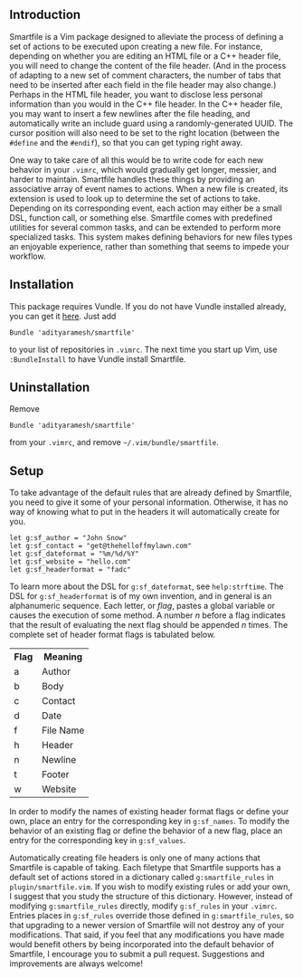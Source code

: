 <!--
  ** File Name: README.md
  ** Author:	Aditya Ramesh
  ** Date:      08/10/2012
  ** Contact:   _@adityaramesh.com
-->

## Introduction

Smartfile is a Vim package designed to alleviate the process of defining a set
of actions to be executed upon creating a new file. For instance, depending on
whether you are editing an HTML file or a C++ header file, you will need to
change the content of the file header. (And in the process of adapting to a new
set of comment characters, the number of tabs that need to be inserted after
each field in the file header may also change.) Perhaps in the HTML file header,
you want to disclose less personal information than you would in the C++ file
header. In the C++ header file, you may want to insert a few newlines after the
file heading, and automatically write an include guard using a
randomly-generated UUID. The cursor position will also need to be set to the
right location (between the `#define` and the `#endif`), so that you can get
typing right away.

One way to take care of all this would be to write code for each new behavior in
your `.vimrc`, which would gradually get longer, messier, and harder to
maintain.  Smartfile handles these things by providing an associative array of
event names to actions.  When a new file is created, its extension is used to
look up to determine the set of actions to take.  Depending on its corresponding
event, each action may either be a small DSL, function call, or something else.
Smartfile comes with predefined utilities for several common tasks, and can be
extended to perform more specialized tasks. This system makes defining behaviors
for new files types an enjoyable experience, rather than something that seems to
impede your workflow.

## Installation

This package requires Vundle. If you do not have Vundle installed already, you
can get it [here](https://github.com/gmarik/vundle/). Just add

	Bundle 'adityaramesh/smartfile'

to your list of repositories in `.vimrc`. The next time you start up Vim, use
`:BundleInstall` to have Vundle install Smartfile.

## Uninstallation

Remove

	Bundle 'adityaramesh/smartfile'

from your `.vimrc`, and remove `~/.vim/bundle/smartfile`.

## Setup

To take advantage of the default rules that are already defined by Smartfile,
you need to give it some of your personal information. Otherwise, it has no way
of knowing what to put in the headers it will automatically create for you.

	let g:sf_author = "John Snow"
	let g:sf_contact = "get@thehelloffmylawn.com"
	let g:sf_dateformat = "%m/%d/%Y"
	let g:sf_website = "hello.com"
	let g:sf_headerformat = "fadc"

To learn more about the DSL for `g:sf_dateformat`, see `help:strftime`. The DSL
for `g:sf_headerformat` is of my own invention, and in general is an
alphanumeric sequence. Each letter, or _flag_, pastes a global variable or
causes the execution of some method. A number _n_ before a flag indicates that
the result of evaluating the next flag should be appended _n_ times. The
complete set of header format flags is tabulated below.

<table>
	<tr>
		<th>Flag</th>
		<th>Meaning</th>
	</tr>
	<tr>
		<td>a</td>
		<td>Author</td>
	</tr>
	<tr>
		<td>b</td>
		<td>Body</td>
	</tr>
	<tr>
		<td>c</td>
		<td>Contact</td>
	</tr>
	<tr>
		<td>d</td>
		<td>Date</td>
	</tr>
	<tr>
		<td>f</td>
		<td>File Name</td>
	</tr>
	<tr>
		<td>h</td>
		<td>Header</td>
	</tr>
	<tr>
		<td>n</td>
		<td>Newline</td>
	</tr>
	<tr>
		<td>t</td>
		<td>Footer</td>
	</tr>
	<tr>
		<td>w</td>
		<td>Website</td>
	</tr>
</table>

In order to modify the names of existing header format flags or define your own,
place an entry for the corresponding key in `g:sf_names`. To modify the behavior
of an existing flag or define the behavior of a new flag, place an entry for the
corresponding key in `g:sf_values`.

Automatically creating file headers is only one of many actions that Smartfile
is capable of taking. Each filetype that Smartfile supports has a default set of
actions stored in a dictionary called `g:smartfile_rules` in
`plugin/smartfile.vim`. If you wish to modify existing rules or add your own, I
suggest that you study the structure of this dictionary. However, instead of
modifying `g:smartfile_rules` directly, modify `g:sf_rules` in your `.vimrc`.
Entries places in `g:sf_rules` override those defined in `g:smartfile_rules`, so
that upgrading to a newer version of Smartfile will not destroy any of your
modifications. That said, if you feel that any modifications you have made would
benefit others by being incorporated into the default behavior of Smartfile, I
encourage you to submit a pull request. Suggestions and improvements are always
welcome!
